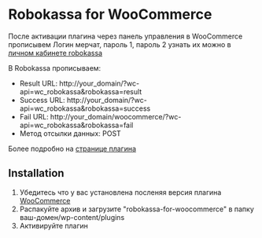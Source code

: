 Robokassa for WooCommerce
========

После активации плагина через панель управления в WooCommerce прописывем
Логин мерчат, пароль 1, пароль 2 узнать их можно в [личном кабинете robokassa](https://www.roboxchange.com/Environment/Partners/Login/Merchant/Registration.aspx)


В Robokassa прописываем:
* Result URL: http://your_domain/?wc-api=wc_robokassa&robokassa=result
* Success URL: http://your_domain/?wc-api=wc_robokassa&robokassa=success
* Fail URL: http://your_domain/woocommerce/?wc-api=wc_robokassa&robokassa=fail
* Метод отсылки данных: POST


Более подробно на [странице плагина](http://polzo.ru/wc-robokassa)


Installation
----------

1. Убедитесь что у вас установлена посленяя версия плагина <a href="//www.woothemes.com/woocommerce" title="WooCommerce">WooCommerce</a>
2. Распакуйте архив и загрузите "robokassa-for-woocommerce" в папку ваш-домен/wp-content/plugins
3. Активируйте плагин
